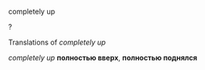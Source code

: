 completely up

?


Translations of _completely up_

_completely up_
**полностью вверх**, **полностью поднялся**